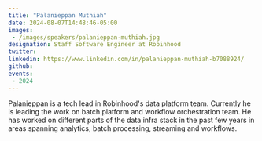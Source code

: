 ```yaml
---
title: "Palanieppan Muthiah"
date: 2024-08-07T14:48:46-05:00
images: 
 - /images/speakers/palanieppan-muthiah.jpg
designation: Staff Software Engineer at Robinhood
twitter: 
linkedin: https://www.linkedin.com/in/palanieppan-muthiah-b7088924/
github: 
events:
 - 2024
---
```


Palanieppan is a tech lead in Robinhood's data platform team. Currently he is leading the work on batch platform and workflow orchestration team. He has worked on different parts of the data infra stack in the past few years in areas spanning analytics, batch processing, streaming and workflows.